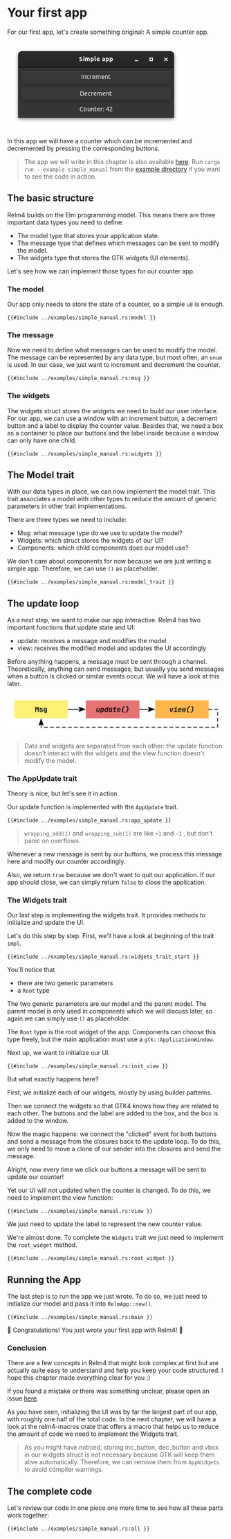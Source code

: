 # Your first app

For our first app, let's create something original: A simple counter app.

![App screenshot dark](img/screenshots/simple-dark.png)

In this app we will have a counter which can be incremented and decremented by pressing the corresponding buttons.

> The app we will write in this chapter is also available [here](https://github.com/AaronErhardt/relm4/blob/main/relm4-examples/examples/simple_manual.rs). Run `cargo run --example simple_manual` from the [example directory](https://github.com/AaronErhardt/relm4/tree/main/relm4-examples) if you want to see the code in action.

## The basic structure

Relm4 builds on the Elm programming model. This means there are three important data types you need to define:

+ The model type that stores your application state.
+ The message type that defines which messages can be sent to modify the model.
+ The widgets type that stores the GTK widgets (UI elements).

Let's see how we can implement those types for our counter app.

### The model

Our app only needs to store the state of a counter, so a simple `u8` is enough.

```rust,no_run,noplayground
{{#include ../examples/simple_manual.rs:model }}
```

### The message

Now we need to define what messages can be used to modify the model. The message can be represented by any data type, but most often, an `enum` is used. In our case, we just want to increment and decrement the counter.

```rust,no_run,noplayground
{{#include ../examples/simple_manual.rs:msg }}
```

### The widgets

The widgets struct stores the widgets we need to build our user interface. For our app, we can use a window with an increment button, a decrement button and a label to display the counter value. Besides that, we need a box as a container to place our buttons and the label inside because a window can only have one child.

```rust,no_run,noplayground
{{#include ../examples/simple_manual.rs:widgets }}
```

## The Model trait

With our data types in place, we can now implement the model trait. This trait associates a model with other types to reduce the amount of generic parameters in other trait implementations.

There are three types we need to include:

+ Msg: what message type do we use to update the model?
+ Widgets: which struct stores the widgets of our UI?
+ Components: which child components does our model use?

We don't care about components for now because we are just writing a simple app. Therefore, we can use `()` as placeholder.

```rust,no_run,noplayground
{{#include ../examples/simple_manual.rs:model_trait }}
```

## The update loop

As a next step, we want to make our app interactive. Relm4 has two important functions that update state and UI:

+ update: receives a message and modifies the model
+ view: receives the modified model and updates the UI accordingly

Before anything happens, a message must be sent through a channel. Theoretically, anything can send messages, but usually you send messages when a button is clicked or similar events occur. We will have a look at this later.

![relm update loop](img/update_loop.svg)

> Data and widgets are separated from each other: the update function doesn't interact with the widgets and the view function doesn't modify the model.

### The AppUpdate trait

Theory is nice, but let's see it in action.

Our update function is implemented with the `AppUpdate` trait.

```rust,no_run,noplayground
{{#include ../examples/simple_manual.rs:app_update }}
```

> `wrapping_add(1)` and `wrapping_sub(1)` are like `+1`  and `-1` , but don't panic on overflows.

Whenever a new message is sent by our buttons, we process this message here and modify our counter accordingly.

Also, we return `true` because we don't want to quit our application. If our app should close, we can simply return `false` to close the application.

### The Widgets trait

Our last step is implementing the widgets trait. It provides methods to initialize and update the UI.

Let's do this step by step. First, we'll have a look at beginning of the trait `impl`.

```rust,no_run,noplayground
{{#include ../examples/simple_manual.rs:widgets_trait_start }}
```

You'll notice that

+ there are two generic parameters
+ a `Root` type

The two generic parameters are our model and the parent model. The parent model is only used in components which we will discuss later, so again we can simply use `()` as placeholder.

The `Root` type is the root widget of the app. Components can choose this type freely, but the main application must use a `gtk::ApplicationWindow`.

Next up, we want to initialize our UI.

```rust,no_run,noplayground
{{#include ../examples/simple_manual.rs:init_view }}
```

But what exactly happens here?

First, we initialize each of our widgets, mostly by using builder patterns.

Then we connect the widgets so that GTK4 knows how they are related to each other. The buttons and the label are added to the box, and the box is added to the window.

Now the magic happens: we connect the "clicked" event for both buttons and send a message from the closures back to the update loop. To do this, we only need to move a clone of our sender into the closures and send the message.

Alright, now every time we click our buttons a message will be sent to update our counter!

Yet our UI will not updated when the counter is changed. To do this, we need to implement the view function:

```rust,no_run,noplayground
{{#include ../examples/simple_manual.rs:view }}
```

We just need to update the label to represent the new counter value.

We're almost done. To complete the `Widgets` trait we just need to implement the `root_widget` method.

```rust,no_run,noplayground
{{#include ../examples/simple_manual.rs:root_widget }}
```

## Running the App

The last step is to run the app we just wrote. To do so, we just need to initialize our model and pass it into `RelmApp::new()`.

```rust,no_run,noplayground
{{#include ../examples/simple_manual.rs:main }}
```

🎉 Congratulations! You just wrote your first app with Relm4! 🎉

### Conclusion

There are a few concepts in Relm4 that might look complex at first but are actually quite easy to understand and help you keep your code structured. I hope this chapter made everything clear for you :)

If you found a mistake or there was something unclear, please open an issue [here](https://github.com/AaronErhardt/relm4/issues).

As you have seen, initializing the UI was by far the largest part of our app, with roughly one half of the total code. In the next chapter, we will have a look at the relm4-macros crate that offers a macro that helps us to reduce the amount of code we need to implement the Widgets trait.

> As you might have noticed, storing inc_button, dec_button and vbox in our widgets struct is not necessary because GTK will keep them alive automatically. Therefore, we can remove them from `AppWidgets` to avoid compiler warnings.

## The complete code

Let's review our code in one piece one more time to see how all these parts work together:

```rust,no_run,noplayground
{{#include ../examples/simple_manual.rs:all }}
```
